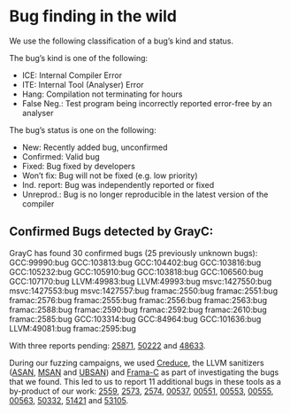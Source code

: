 # Bug finding in the wild

We use the following classification of a bug’s kind and status. 

The bug’s kind is one of the following:
- ICE: Internal Compiler Error
- ITE: Internal Tool (Analyser) Error
- Hang: Compilation not terminating for hours
- False Neg.: Test program being incorrectly reported error-free by an analyser

The bug’s status is one on the following:
- New: Recently added bug, unconfirmed
- Confirmed: Valid bug
- Fixed: Bug fixed by developers
- Won’t fix: Bug will not be fixed (e.g. low priority)
- Ind. report: Bug was independently reported or fixed
- Unreprod.: Bug is no longer reproducible in the latest version of the compiler

## Confirmed Bugs detected by GrayC:

GrayC has found 30 confirmed bugs (25 previously unknown bugs):
GCC:99990:bug
GCC:103813:bug
GCC:104402:bug
GCC:103816:bug
GCC:105232:bug
GCC:105910:bug
GCC:103818:bug 
GCC:106560:bug
GCC:107170:bug
LLVM:49983:bug
LLVM:49993:bug
msvc:1427550:bug
msvc:1427553:bug
msvc:1427557:bug
framac:2550:bug
framac:2551:bug
framac:2576:bug
framac:2555:bug
framac:2556:bug
framac:2563:bug
framac:2588:bug
framac:2590:bug
framac:2592:bug
framac:2610:bug
framac:2585:bug
GCC:103314:bug
GCC:84964:bug
GCC:101636:bug
LLVM:49081:bug
framac:2595:bug

With three reports pending: 
[25871](https://github.com/llvm/llvm-project/issues/25871), 
[50222](https://github.com/llvm/llvm-project/issues/50222) 
and 
[48633](https://github.com/llvm/llvm-project/issues/48633).

During our fuzzing campaigns, we used 
[Creduce](https://embed.cs.utah.edu/creduce/), 
the LLVM sanitizers ([ASAN](https://clang.llvm.org/docs/AddressSanitizer.html), [MSAN](https://clang.llvm.org/docs/MemorySanitizer.html) and [UBSAN](https://clang.llvm.org/docs/UndefinedBehaviorSanitizer.html))
and [Frama-C](https://frama-c.com) as part of investigating the bugs that we found.
This led to us to report 11 additional bugs in these tools as a by-product of our work: 
[2559](https://git.frama-c.com/pub/frama-c/-/issues/2559),
[2573](https://git.frama-c.com/pub/frama-c/-/issues/2573),
[2574](https://git.frama-c.com/pub/frama-c/-/issues/2574),
[00537](https://www.flux.utah.edu/listarchives/creduce-bugs/msg00537.html),
[00551](https://www.flux.utah.edu/listarchives/creduce-bugs/msg00551.html),
[00553](https://www.flux.utah.edu/listarchives/creduce-bugs/msg00553.html),
[00555](https://www.flux.utah.edu/listarchives/creduce-bugs/msg00555.html),
[00563](https://www.flux.utah.edu/listarchives/creduce-bugs/msg00563.html),
[50332](https://github.com/llvm/llvm-project/issues/50332),
[51421](https://github.com/llvm/llvm-project/issues/51421) and 
[53105](https://github.com/llvm/llvm-project/issues/53105).
